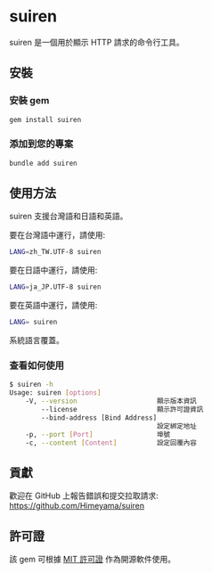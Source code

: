 # suiren
suiren 是一個用於顯示 HTTP 請求的命令行工具。

## 安裝
### 安裝 gem

```bash
gem install suiren
```

### 添加到您的專案
```bash
bundle add suiren
```

## 使用方法
suiren 支援台灣語和日語和英語。

要在台灣語中運行，請使用:

```bash
LANG=zh_TW.UTF-8 suiren
```

要在日語中運行，請使用:

```bash
LANG=ja_JP.UTF-8 suiren
```

要在英語中運行，請使用:

```bash
LANG= suiren
```

系統語言覆蓋。

### 查看如何使用
```bash
$ suiren -h
Usage: suiren [options]
    -V, --version                    顯示版本資訊
        --license                    顯示許可證資訊
        --bind-address [Bind Address]
                                     設定綁定地址
    -p, --port [Port]                埠號
    -c, --content [Content]          設定回覆內容
```

## 貢獻

歡迎在 GitHub 上報告錯誤和提交拉取請求: https://github.com/Himeyama/suiren

## 許可證
該 gem 可根據 [MIT 許可證](https://opensource.org/licenses/MIT) 作為開源軟件使用。